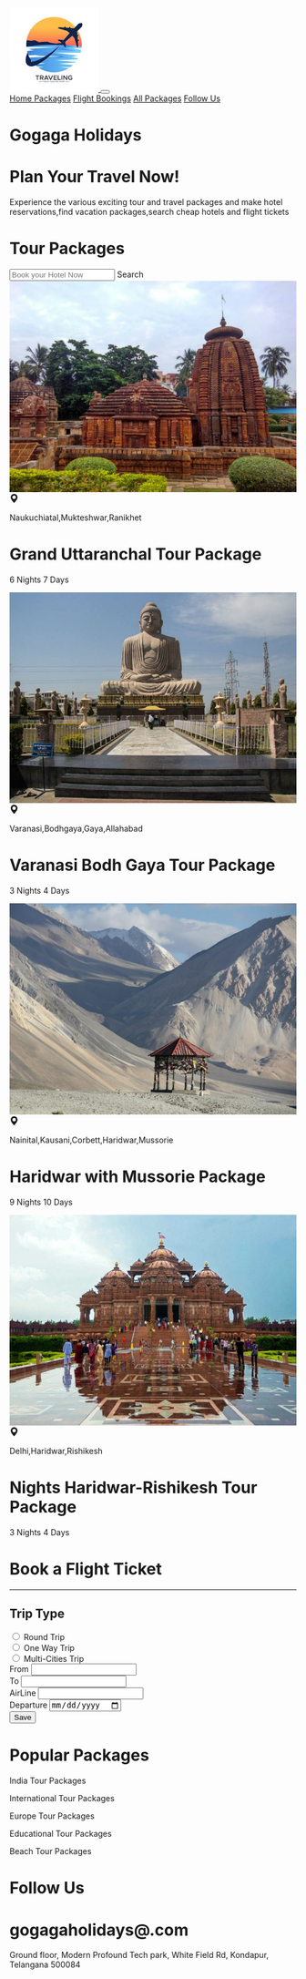 <!DOCTYPE html>
<html>

<head>
    <link rel="stylesheet" href="https://stackpath.bootstrapcdn.com/bootstrap/4.5.2/css/bootstrap.min.css" integrity="sha384-JcKb8q3iqJ61gNV9KGb8thSsNjpSL0n8PARn9HuZOnIxN0hoP+VmmDGMN5t9UJ0Z" crossorigin="anonymous" />
    <script src="https://code.jquery.com/jquery-3.5.1.slim.min.js" integrity="sha384-DfXdz2htPH0lsSSs5nCTpuj/zy4C+OGpamoFVy38MVBnE+IbbVYUew+OrCXaRkfj" crossorigin="anonymous"></script>
    <script src="https://cdn.jsdelivr.net/npm/popper.js@1.16.1/dist/umd/popper.min.js" integrity="sha384-9/reFTGAW83EW2RDu2S0VKaIzap3H66lZH81PoYlFhbGU+6BZp6G7niu735Sk7lN" crossorigin="anonymous"></script>
    <script src="https://stackpath.bootstrapcdn.com/bootstrap/4.5.2/js/bootstrap.min.js" integrity="sha384-B4gt1jrGC7Jh4AgTPSdUtOBvfO8shuf57BaghqFfPlYxofvL8/KUEfYiJOMMV+rV" crossorigin="anonymous"></script>
    <script src="https://kit.fontawesome.com/20c5629a29.js" crossorigin="anonymous"></script>
    <link rel="stylesheet" href="travel.css">
</head>
<body>
    <nav class="navbar navbar-expand-lg navbar-light bg-light">
        <div class="container">
          <a class="navbar-brand" href="#">
            <img
              src="images/travellogo.jpeg"
              class="travel-logo"
            />
          </a>
          <button class="navbar-toggler" type="button" data-toggle="collapse" data-target="#navbarNavAltMarkup" aria-controls="navbarNavAltMarkup" aria-expanded="false" aria-label="Toggle navigation">
            <span class="navbar-toggler-icon"></span>
          </button>
          <div class="collapse navbar-collapse" id="navbarNavAltMarkup">
            <div class="navbar-nav ml-auto">
              <a class="nav-link active" id="navItem1" href="#wcuSection">
                Home
              </a>
              <a class="nav-link active" href="#packagesSection" id="navItem2">Packages</a>
              <a class="nav-link active" href="#flightBookingSection" id="navItem3">Flight Bookings</a>
              <a class="nav-link active" href="#allPackages">All Packages</a>
              <a class="nav-link active" href="#followus">Follow Us</a>
            </div>
          </div>
        </div>
      </nav>
    <div class="home-section">
      <h1 class="heading">Gogaga Holidays</h1>
        <h1>Plan Your Travel Now!</h1>
        <p>Experience the various exciting tour and travel packages and make hotel reservations,find vacation packages,search cheap hotels and flight tickets</p>
    </div>
    <div id="packagesSection">
      <div class="hotel-booking">
        <h1 class="packages-head"> Tour Packages</h1>
        <input type="search" class="inputValue mt-3" id="name" placeholder="Book your Hotel Now"/>
        <label class="searchValue" for="name">Search</label>
      </div>
        <div class="container">
          <div class="row"> 
          <div class="package-section shadow col-6 mb-3">
            <div class="card-1">
              <div>
                <img src="images/uttaranchal.jpg" class="tour-image">
                <div class="card-body">
                  <i class="bi bi-geo-alt-fill"></i>
                  <svg xmlns="http://www.w3.org/2000/svg" width="16" height="16" fill="currentColor" class="bi bi-geo-alt-fill" viewBox="0 0 16 16">
                    <path d="M8 16s6-5.686 6-10A6 6 0 0 0 2 6c0 4.314 6 10 6 10m0-7a3 3 0 1 1 0-6 3 3 0 0 1 0 6"/></svg><p>Naukuchiatal,Mukteshwar,Ranikhet</p>
                  <h1>Grand Uttaranchal Tour Package</h1>
                  <p>6 Nights 7 Days</p>
                </div>
              </div>
            </div>
          </div>
          <div class="package-section shadow col-6 mb-3">
            <div class="card-1">
              <div>
                <img src="images/varanasi.jpg" class="tour-image">
                <div class="card-body">
                  <i class="bi bi-geo-alt-fill"></i>
                  <svg xmlns="http://www.w3.org/2000/svg" width="16" height="16" fill="currentColor" class="bi bi-geo-alt-fill" viewBox="0 0 16 16">
                    <path d="M8 16s6-5.686 6-10A6 6 0 0 0 2 6c0 4.314 6 10 6 10m0-7a3 3 0 1 1 0-6 3 3 0 0 1 0 6"/></svg>
                  <p>Varanasi,Bodhgaya,Gaya,Allahabad</p>
                  <h1>Varanasi Bodh Gaya Tour Package</h1>
                  <p>3 Nights 4 Days</p>
                </div>
              </div>
            </div>
          </div>
          <div class="package-section shadow col-6 mb-3">
            <div class="card-1">
              <div class="">
                <img src="images/kashmir.jpg" class="tour-image">
                <div class="card-body">
                  <i class="bi bi-geo-alt-fill"></i>
                  <svg xmlns="http://www.w3.org/2000/svg" width="16" height="16" fill="currentColor" class="bi bi-geo-alt-fill" viewBox="0 0 16 16">
                    <path d="M8 16s6-5.686 6-10A6 6 0 0 0 2 6c0 4.314 6 10 6 10m0-7a3 3 0 1 1 0-6 3 3 0 0 1 0 6"/></svg>
                  <p>Nainital,Kausani,Corbett,Haridwar,Mussorie</p>
                  <h1>Haridwar with Mussorie Package</h1>
                  <p>9 Nights 10 Days</p>
                </div>
              </div>
            </div>
          </div>
          <div class="package-section shadow col-6  mb-3">
            <div class="card-1">
              <div class="">
                <img src="images/haridwar.jpeg" class="tour-image">
                <div class="card-body">
                  <i class="bi bi-geo-alt-fill"></i>
                  <svg xmlns="http://www.w3.org/2000/svg" width="16" height="16" fill="currentColor" class="bi bi-geo-alt-fill" viewBox="0 0 16 16">
                    <path d="M8 16s6-5.686 6-10A6 6 0 0 0 2 6c0 4.314 6 10 6 10m0-7a3 3 0 1 1 0-6 3 3 0 0 1 0 6"/></svg>
                  <p>Delhi,Haridwar,Rishikesh </p>
                  <h1> Nights Haridwar-Rishikesh Tour Package</h1>
                  <p>3 Nights 4 Days</p>
                </div>
              </div>
            </div>
          </div>  
          </div></div>
      </div>
    </div>
    </div>
    <div id="flightBookingSection">
      <div>
        <div class="flight-section">
          <div class="booking-section">
            <h1>Book a Flight Ticket</h1>
            <hr>
            <h2>Trip Type</h2>
            <div class="trip-type mt-2 ">
              <div><input type="radio" id="round" name="trip">
                <label for="round"> Round Trip</label></div>
              <div><input type="radio" id="oneway" name="trip>
                <label for="oneway"> One Way Trip</label></div>
              <div><input type="radio" id="multi" name="trip>
                <label for="multi"> Multi-Cities Trip</label></div>
            </div>
            <div class="from-to-section mt-2">
              <div>
                <label for="from">From</label>
                <input type="text" class="form-control" id="from">
              </div>
              <div>
                <label for="to"> To</label>
                <input type="text" class="form-control" id="to">
              </div>
            </div>
            <div class="from-to-section">
              <div>
                <label for="airline">AirLine</label>
                <input type="text" class="form-control" id="airline">
              </div>
              <div>
                <label for="departure"> Departure</label>
                <input type="date" class="form-control" id="departure">
              </div>
            </div>
            <button class="btn btn-primary">Save</button>
          </div>
        </div>
      </div>
    </div>
    <div id="allPackages">
      <h1 class="packages-head">Popular Packages</h1>
      <div class="row">
        <div class="col-12 col-md-8">
          <div class="india-tour m-3">
            <p class="package-tour">India Tour Packages</p>
          </div>
        </div>
        <div class="col-12 col-md-4">
          <div class="international-tour m-3">
            <p class="package-tour">International Tour Packages</p>
          </div>
        </div>
        <div class="col-12 col-md-4">
          <div class="Europe-tour m-3">
            <p class="package-tour">Europe Tour Packages</p>
          </div>
        </div>
        <div class="col-12 col-md-4">
          <div class="Educational-tour m-3">
            <p class="package-tour">Educational Tour Packages</p>
          </div>
        </div>
        <div class="col-12 col-md-4">
          <div class="beach-tour m-3">
            <p class="package-tour">Beach Tour Packages</p>
          </div>
        </div>
      </div>
    </div>
    <div id="followus">
      <div class="follow-us-section pt-5 pb-5">
        <div class="container">
          <div class="row">
            <div class="col-12">
              <h1 class="follow-us-section-heading">Follow Us</h1>
            </div>
            <div class="col-12">
              <div class="d-flex flex-row justify-content-center">
                <div class="follow-us-icon-container">
                  <i class="fab fa-twitter icon"></i>
                </div>
                <div class="follow-us-icon-container">
                  <i class="fab fa-instagram icon"></i>
                </div>
                <div class="follow-us-icon-container">
                  <i class="fab fa-facebook icon"></i>
                </div>
              </div>
            </div>
          </div>
        </div>
      </div>
      <div class="footer-section pt-5 pb-5">
        <div class="container">
          <div class="row">
            <div class="col-12 text-center">
              <h1 class="footer-section-mail-id">gogagaholidays@.com</h1>
              <p class="footer-section-address">
                Ground floor, Modern Profound Tech park, White Field Rd, Kondapur, Telangana 500084
              </p>
            </div>
          </div>
        </div>
      </div>
    </div>
</body>
</html>
